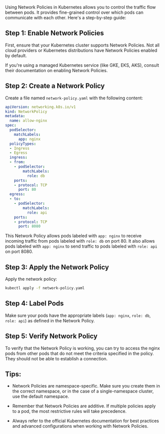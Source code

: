 Using Network Policies in Kubernetes allows you to control the traffic flow between pods. It provides fine-grained control over which pods can communicate with each other. Here's a step-by-step guide:

## Step 1: Enable Network Policies

First, ensure that your Kubernetes cluster supports Network Policies. Not all cloud providers or Kubernetes distributions have Network Policies enabled by default.

If you're using a managed Kubernetes service (like GKE, EKS, AKS), consult their documentation on enabling Network Policies.

## Step 2: Create a Network Policy

Create a file named `network-policy.yaml` with the following content:

```yaml
apiVersion: networking.k8s.io/v1
kind: NetworkPolicy
metadata:
  name: allow-nginx
spec:
  podSelector:
    matchLabels:
      app: nginx
  policyTypes:
  - Ingress
  - Egress
  ingress:
  - from:
    - podSelector:
        matchLabels:
          role: db
    ports:
    - protocol: TCP
      port: 80
  egress:
  - to:
    - podSelector:
        matchLabels:
          role: api
    ports:
    - protocol: TCP
      port: 8080
```

This Network Policy allows pods labeled with `app: nginx` to receive incoming traffic from pods labeled with `role: db` on port 80. It also allows pods labeled with `app: nginx` to send traffic to pods labeled with `role: api` on port 8080.

## Step 3: Apply the Network Policy

Apply the network policy:

```bash
kubectl apply -f network-policy.yaml
```

## Step 4: Label Pods

Make sure your pods have the appropriate labels (`app: nginx`, `role: db`, `role: api`) as defined in the Network Policy.

## Step 5: Verify Network Policy

To verify that the Network Policy is working, you can try to access the nginx pods from other pods that do not meet the criteria specified in the policy. They should not be able to establish a connection.

## Tips:

- Network Policies are namespace-specific. Make sure you create them in the correct namespace, or in the case of a single-namespace cluster, use the default namespace.

- Remember that Network Policies are additive. If multiple policies apply to a pod, the most restrictive rules will take precedence.

- Always refer to the official Kubernetes documentation for best practices and advanced configurations when working with Network Policies.
